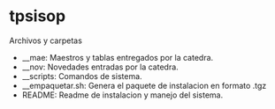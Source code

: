 # tpsisop

Archivos y carpetas

  - __mae: Maestros y tablas entregados por la catedra.
  - __nov: Novedades entradas por la catedra.
  - __scripts: Comandos de sistema.
  - __empaquetar.sh: Genera el paquete de instalacion en formato .tgz
  - README: Readme de instalacion y manejo del sistema.